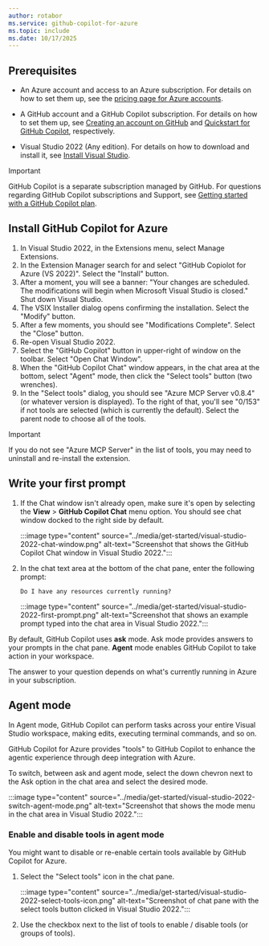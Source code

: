 ```yaml
---
author: rotabor
ms.service: github-copilot-for-azure
ms.topic: include
ms.date: 10/17/2025
---
```


## Prerequisites

- An Azure account and access to an Azure subscription. For details on how to set them up, see the [pricing page for Azure accounts](https://azure.microsoft.com/pricing/purchase-options/azure-account).

- A GitHub account and a GitHub Copilot subscription. For details on how to set them up, see [Creating an account on GitHub](https://docs.github.com/en/get-started/start-your-journey/creating-an-account-on-github) and [Quickstart for GitHub Copilot](https://docs.github.com/en/copilot/quickstart), respectively.

- Visual Studio 2022 (Any edition). For details on how to download and install it, see [Install Visual Studio](/visualstudio/install/install-visual-studio).

>[!IMPORTANT]
>GitHub Copilot is a separate subscription managed by GitHub. For questions regarding GitHub Copilot subscriptions and Support, see [Getting started with a GitHub Copilot plan](https://docs.github.com/en/copilot/how-tos/manage-your-account/get-started-with-a-copilot-plan).


## Install GitHub Copilot for Azure

1. In Visual Studio 2022, in the Extensions menu, select Manage Extensions. 
1. In the Extension Manager search for and select "GitHub Copiolot for Azure (VS 2022)". Select the "Install" button.
1. After a moment, you will see a banner: "Your changes are scheduled. The modifications will begin when Microsoft Visual Studio is closed." Shut down Visual Studio.
1. The VSIX Installer dialog opens confirming the installation. Select the "Modify" button.
1. After a few moments, you should see "Modifications Complete". Select the "Close" button.
1. Re-open Visual Studio 2022.
1. Select the "GitHub Copilot" button in upper-right of window on the toolbar. Select "Open Chat Window".
1. When the "GitHub Copilot Chat" window appears, in the chat area at the bottom, select "Agent" mode, then click the "Select tools" button (two wrenches).
1. In the "Select tools" dialog, you should see "Azure MCP Server v0.8.4" (or whatever version is displayed). To the right of that, you'll see "0/153" if not tools are selected (which is currently the default). Select the parent node to choose all of the tools.

> [!Important]
> If you do not see "Azure MCP Server" in the list of tools, you may need to uninstall and re-install the extension.

## Write your first prompt

1. If the Chat window isn't already open, make sure it's open by selecting the **View** > **GitHub Copilot Chat** menu option. You should see chat window docked to the right side by default.

   :::image type="content" source="../media/get-started/visual-studio-2022-chat-window.png" alt-text="Screenshot that shows the GitHub Copilot Chat window in Visual Studio 2022.":::

1. In the chat text area at the bottom of the chat pane, enter the following prompt:

   ```prompt
   Do I have any resources currently running?
   ```

   :::image type="content" source="../media/get-started/visual-studio-2022-first-prompt.png" alt-text="Screenshot that shows an example prompt typed into the chat area in Visual Studio 2022.":::

By default, GitHub Copilot uses **ask** mode. Ask mode provides answers to your prompts in the chat pane. **Agent** mode enables GitHub Copilot to take action in your workspace.

The answer to your question depends on what's currently running in Azure in your subscription.

## Agent mode

In Agent mode, GitHub Copilot can perform tasks across your entire Visual Studio workspace, making edits, executing terminal commands, and so on.

GitHub Copilot for Azure provides "tools" to GitHub Copilot to enhance the agentic experience through deep integration with Azure.

To switch, between ask and agent mode, select the down chevron next to the Ask option in the chat area and select the desired mode.

   :::image type="content" source="../media/get-started/visual-studio-2022-switch-agent-mode.png" alt-text="Screenshot that shows the mode menu in the chat area in Visual Studio 2022.":::

### Enable and disable tools in agent mode

You might want to disable or re-enable certain tools available by GitHub Copilot for Azure.

1. Select the "Select tools" icon in the chat pane.

   :::image type="content" source="../media/get-started/visual-studio-2022-select-tools-icon.png" alt-text="Screenshot of chat pane with the select tools button clicked in Visual Studio 2022.":::

1. Use the checkbox next to the list of tools to enable / disable tools (or groups of tools).

